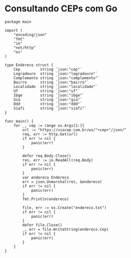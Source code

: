 # Consultando CEPs com Go
    package main

    import (
        "encoding/json"
        "fmt"
        "io"
        "net/http"
        "os"
    )

    type Endereco struct {
        Cep         string `json:"cep"`
        Logradouro  string `json:"logradouro"`
        Complemento string `json:"complemento"`
        Bairro      string `json:"bairro"`
        Localidade  string `json:"localidade"`
        Uf          string `json:"uf"`
        Ibge        string `json:"ibge"`
        Gia         string `json:"gia"`
        Ddd         string `json:"ddd"`
        Siafi       string `json:"siafi"`
    }

    func main() {
        for _, cep := range os.Args[1:]{
            url := "https://viacep.com.br/ws/"+cep+"/json/"
            req, err := http.Get(url)
            if err != nil {
                panic(err)
            }
            
            defer req.Body.Close()
            res, err := io.ReadAll(req.Body)
            if err != nil {
                panic(err)
            }
            var endereco Endereco
            err = json.Unmarshal(res, &endereco)
            if err != nil {
                panic(err)
            }
            fmt.Println(endereco)

            file, err := os.Create("endereco.txt")
            if err != nil {
                panic(err)
            }
            defer file.Close()
            _, err = file.WriteString(endereco.Cep)
            if err != nil {
                panic(err)
            }
        }
    }
